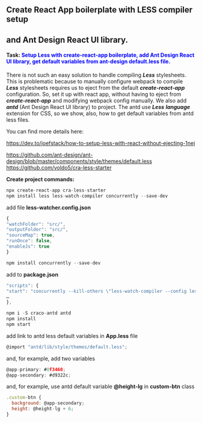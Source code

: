 ## Create React App boilerplate with LESS compiler setup

## and Ant Design React UI library.

#### Task: <span style="color:blue"> Setup Less with create-react-app boilerplate, add Ant Design React UI library, get default variables from ant-design default.less file.</span>

There is not such an easy solution to handle compiling **_Less_** stylesheets. This is problematic because to manually configure webpack to compile **_Less_** stylesheets requires us to eject from the default **_create-react-app_** configuration. So, set it up with react app, without having to eject from **_create-react-app_** and modifying webpack config manually. We also add **_antd_** (Ant Design React UI library) to project. The antd use **_Less_** **_language_** extension for CSS, so we show, also, how to get default variables from antd less files.

You can find more details here:

https://dev.to/joefstack/how-to-setup-less-with-react-without-ejecting-1nej

https://github.com/ant-design/ant-design/blob/master/components/style/themes/default.less  
https://github.com/voldo5/cra-less-starter

**Create project commands:**

```js
npx create-react-app cra-less-starter
npm install less less-watch-compiler concurrently --save-dev
```

add file **less-watcher.config.json**

```js
{
"watchFolder": "src/",
"outputFolder": "src/",
"sourceMap": true,
"runOnce": false,
"enableJs": true
}
```

```js
npm install concurrently --save-dev
```

add to **package.json**

```js
"scripts": {
"start": "concurrently --kill-others \"less-watch-compiler --config less-watcher.config.json\" \"react-scripts start\"",
…
},
```

```js
npm i -S craco-antd antd
npm install
npm start
```

add link to antd less default variables in **App.less** file

```js
@import "antd/lib/style/themes/default.less";
```

and, for example, add two variables

```js
@app-primary: #0f3460;
@app-secondary: #d9322c;
```

and, for example, use antd default variable **@height-lg** in **custom-btn** class

```js
.custom-btn {
  background: @app-secondary;
  height: @height-lg + 6;
}
```
